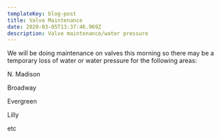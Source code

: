 ```yaml
---
templateKey: blog-post
title: Valve Maintenance
date: 2020-03-05T13:37:46.969Z
description: Valve maintenance/water pressure
---
```

We will be doing maintenance on valves this morning so there may be a temporary loss of water or water pressure for the following areas:

N. Madison

Broadway

Evergreen

Lilly

etc
